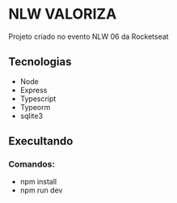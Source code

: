 # NLW VALORIZA

Projeto criado no evento NLW 06 da Rocketseat

## Tecnologias

- Node
- Express
- Typescript
- Typeorm
- sqlite3

## Execultando
### Comandos:

- npm install 
- npm run dev